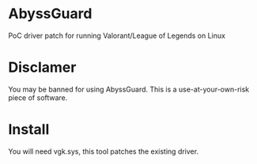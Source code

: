 # AbyssGuard
PoC driver patch for running Valorant/League of Legends on Linux

# Disclamer
You may be banned for using AbyssGuard.
This is a use-at-your-own-risk piece of software.

# Install
You will need vgk.sys, this tool patches the existing driver.
